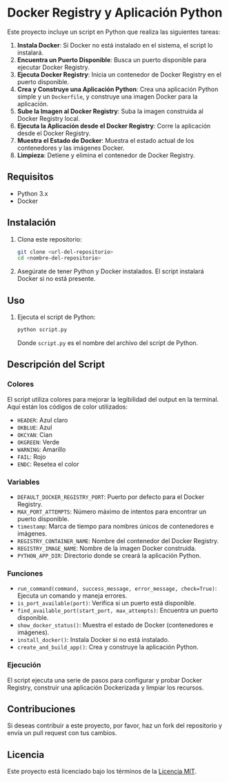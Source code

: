 # Docker Registry y Aplicación Python

Este proyecto incluye un script en Python que realiza las siguientes tareas:

1. **Instala Docker**: Si Docker no está instalado en el sistema, el script lo instalará.
2. **Encuentra un Puerto Disponible**: Busca un puerto disponible para ejecutar Docker Registry.
3. **Ejecuta Docker Registry**: Inicia un contenedor de Docker Registry en el puerto disponible.
4. **Crea y Construye una Aplicación Python**: Crea una aplicación Python simple y un `Dockerfile`, y construye una imagen Docker para la aplicación.
5. **Sube la Imagen al Docker Registry**: Suba la imagen construida al Docker Registry local.
6. **Ejecuta la Aplicación desde el Docker Registry**: Corre la aplicación desde el Docker Registry.
7. **Muestra el Estado de Docker**: Muestra el estado actual de los contenedores y las imágenes Docker.
8. **Limpieza**: Detiene y elimina el contenedor de Docker Registry.

## Requisitos

- Python 3.x
- Docker

## Instalación

1. Clona este repositorio:

    ```bash
    git clone <url-del-repositorio>
    cd <nombre-del-repositorio>
    ```

2. Asegúrate de tener Python y Docker instalados. El script instalará Docker si no está presente.

## Uso

1. Ejecuta el script de Python:

    ```bash
    python script.py
    ```

    Donde `script.py` es el nombre del archivo del script de Python.

## Descripción del Script

### Colores

El script utiliza colores para mejorar la legibilidad del output en la terminal. Aquí están los códigos de color utilizados:

- `HEADER`: Azul claro
- `OKBLUE`: Azul
- `OKCYAN`: Cian
- `OKGREEN`: Verde
- `WARNING`: Amarillo
- `FAIL`: Rojo
- `ENDC`: Resetea el color

### Variables

- `DEFAULT_DOCKER_REGISTRY_PORT`: Puerto por defecto para el Docker Registry.
- `MAX_PORT_ATTEMPTS`: Número máximo de intentos para encontrar un puerto disponible.
- `timestamp`: Marca de tiempo para nombres únicos de contenedores e imágenes.
- `REGISTRY_CONTAINER_NAME`: Nombre del contenedor del Docker Registry.
- `REGISTRY_IMAGE_NAME`: Nombre de la imagen Docker construida.
- `PYTHON_APP_DIR`: Directorio donde se creará la aplicación Python.

### Funciones

- `run_command(command, success_message, error_message, check=True)`: Ejecuta un comando y maneja errores.
- `is_port_available(port)`: Verifica si un puerto está disponible.
- `find_available_port(start_port, max_attempts)`: Encuentra un puerto disponible.
- `show_docker_status()`: Muestra el estado de Docker (contenedores e imágenes).
- `install_docker()`: Instala Docker si no está instalado.
- `create_and_build_app()`: Crea y construye la aplicación Python.

### Ejecución

El script ejecuta una serie de pasos para configurar y probar Docker Registry, construir una aplicación Dockerizada y limpiar los recursos.

## Contribuciones

Si deseas contribuir a este proyecto, por favor, haz un fork del repositorio y envía un pull request con tus cambios.

## Licencia

Este proyecto está licenciado bajo los términos de la [Licencia MIT](LICENSE).

